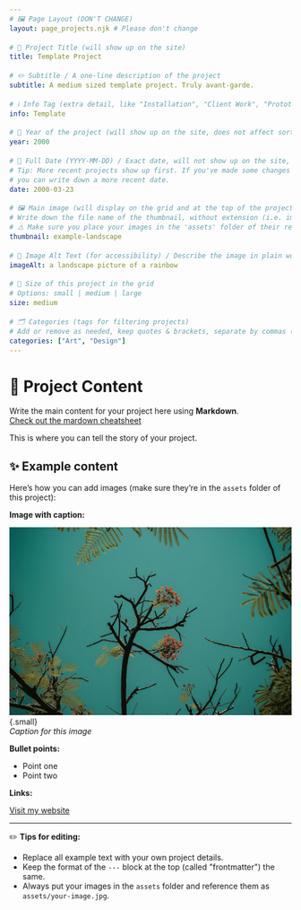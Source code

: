 ```yaml
---
# 🖼️ Page Layout (DON'T CHANGE)
layout: page_projects.njk # Please don't change

# 📌 Project Title (will show up on the site)
title: Template Project

# ✏️ Subtitle / A one-line description of the project
subtitle: A medium sized template project. Truly avant-garde.

# ℹ️ Info Tag (extra detail, like "Installation", "Client Work", "Prototype"). Keep this short, usually 1–2 words
info: Template

# 📅 Year of the project (will show up on the site, does not affect sorting)
year: 2000

# 📆 Full Date (YYYY-MM-DD) / Exact date, will not show up on the site, only for sorting
# Tip: More recent projects show up first. If you've made some changes to a project or want it to show up first,
# you can write down a more recent date.
date: 2000-03-23

# 🖼️ Main image (will display on the grid and at the top of the project page)
# Write down the file name of the thumbnail, without extension (i.e. image, NOT image.png)
# ⚠️ Make sure you place your images in the 'assets' folder of their respective projects
thumbnail: example-landscape

# 💬 Image Alt Text (for accessibility) / Describe the image in plain words
imageAlt: a landscape picture of a rainbow

# 📏 Size of this project in the grid
# Options: small | medium | large
size: medium

# 🗂️ Categories (tags for filtering projects)
# Add or remove as needed, keep quotes & brackets, separate by commas (i.e. ["Category1", "Category2", "Category3"])
categories: ["Art", "Design"]
---
```


# 👋 Project Content

Write the main content for your project here using **Markdown**.  
[Check out the mardown cheatsheet](https://github.com/adam-p/markdown-here/wiki/Markdown-Cheatsheet)

This is where you can tell the story of your project.

## ✨ Example content

Here’s how you can add images (make sure they’re in the `assets` folder of this project):

**Image with caption:**

![Alt text describing image](assets/example-landscape.jpg){.small}  
*Caption for this image*

**Bullet points:**
- Point one
- Point two

**Links:**

[Visit my website](https://example.com)

---

✏️ **Tips for editing:**
- Replace all example text with your own project details.
- Keep the format of the `---` block at the top (called "frontmatter") the same.
- Always put your images in the `assets` folder and reference them as `assets/your-image.jpg`.